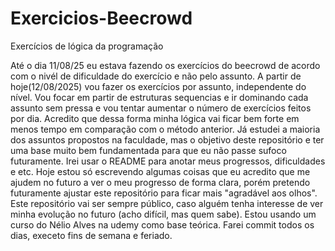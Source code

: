 # Exercicios-Beecrowd
Exercícios de lógica da programação

Até o dia 11/08/25 eu estava fazendo os exercícios do beecrowd de acordo com o nivél de dificuldade do exercício e não pelo assunto. A partir de hoje(12/08/2025) vou fazer os exercícios por assunto, independente do nível. Vou focar em partir de estruturas sequencias e ir dominando cada assunto sem pressa e vou tentar aumentar o número de exercícios feitos por dia. Acredito que dessa forma minha lógica vai ficar bem forte em menos tempo em comparação com o método anterior. Já estudei a maioria dos assuntos propostos na faculdade, mas o objetivo deste repositório e ter uma base muito bem fundamentada para que eu não passe sufoco futuramente. Irei usar o README para anotar meus progressos, dificuldades e etc. Hoje estou só escrevendo algumas coisas que eu acredito que me ajudem no futuro a ver o meu progresso de forma clara, porém pretendo futuramente ajustar este repositório para ficar mais "agradável aos olhos". Este repositório vai ser sempre público, caso alguém tenha interesse de ver minha evolução no futuro (acho difícil, mas quem sabe). Estou usando um curso do Nélio Alves na udemy como base teórica. 
Farei commit todos os dias, execeto fins de semana e feriado.
